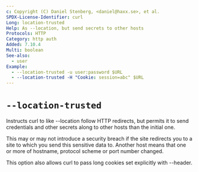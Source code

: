 ```yaml
---
c: Copyright (C) Daniel Stenberg, <daniel@haxx.se>, et al.
SPDX-License-Identifier: curl
Long: location-trusted
Help: As --location, but send secrets to other hosts
Protocols: HTTP
Category: http auth
Added: 7.10.4
Multi: boolean
See-also:
  - user
Example:
  - --location-trusted -u user:password $URL
  - --location-trusted -H "Cookie: session=abc" $URL
---
```


# `--location-trusted`

Instructs curl to like --location follow HTTP redirects, but permits it to
send credentials and other secrets along to other hosts than the initial one.

This may or may not introduce a security breach if the site redirects you to a
site to which you send this sensitive data to. Another host means that one or
more of hostname, protocol scheme or port number changed.

This option also allows curl to pass long cookies set explicitly with --header.
